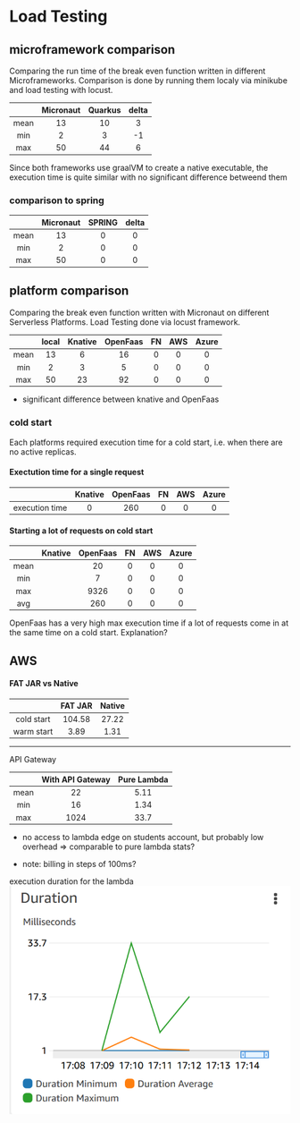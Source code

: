 
# Load Testing

## microframework comparison

Comparing the run time of the break even function written in different Microframeworks.
Comparison is done by running them localy via minikube and load testing with locust.

|     | Micronaut | Quarkus | delta |
|:---:|:--------: |:------:|:----:|
| mean| 13        | 10     | 3    |
| min | 2         | 3      | -1   |
| max | 50        | 44     | 6    |

Since both frameworks use graalVM to create a native executable, the execution time is quite similar with no significant difference betweend them

### comparison to spring 
|     | Micronaut | SPRING | delta |
|:---:|:--------: |:------:|:----:|
| mean| 13        | 0     | 0   |
| min | 2         | 0     | 0   |
| max | 50        | 0     | 0   |

## platform comparison

Comparing the break even function written with Micronaut on different Serverless Platforms.
Load Testing done via locust framework.

|     | local | Knative| OpenFaas | FN | AWS | Azure |
|:---:|:--------:  |:---:|:------:|:----:|:---: | :---:  |
| mean| 13         | 6  | 16     | 0  | 0 | 0 |
| min | 2          | 3  | 5      | 0  | 0 | 0 |
| max | 50         | 23 |92     | 0  | 0 | 0 |

- significant difference between knative and OpenFaas

### cold start

Each platforms required execution time for a cold start, i.e. when there are no active replicas.

#### Exectution time for a single request

|     |  Knative | OpenFaas | FN | AWS | Azure |
|:---:| :---: |:------:|:----:|:---: | :---:  |
| execution time|   0   | 260     | 0  | 0 | 0 |

#### Starting a lot of requests on cold start

|     | Knative | OpenFaas | FN  | AWS | Azure |
|:---:|:-------:|:--------:|:---:|:---:|:---:  |
| mean|         | 20       | 0   | 0   | 0 |
| min |         | 7        | 0   | 0   | 0 |
| max |         | 9326     | 0   | 0   | 0 |
| avg |         | 260      | 0   | 0   | 0 |

OpenFaas has a very high max execution time if a lot of requests come in at the same time on a cold start.
Explanation?


## AWS

#### FAT JAR vs Native
|     | FAT JAR | Native | 
|:---:|:--------: |:------:|
| cold start | 104.58  | 27.22    | 
| warm start | 3.89    | 1.31     | 


---

API Gateway

|     | With API Gateway | Pure Lambda | 
|:---:|:--------: | :--------: |
| mean| 22      |  5.11      | 
| min | 16      |  1.34      | 
| max | 1024    |  33.7      | 

- no access to lambda edge on students account, but probably low overhead => comparable to pure lambda stats?

- note: billing in steps of 100ms?
 
execution duration for the lambda
![openfaas test](Images/monitoring_breakeven_kotlin_lambda_dashboard.PNG) 